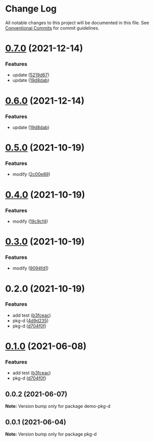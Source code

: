 # Change Log

All notable changes to this project will be documented in this file.
See [Conventional Commits](https://conventionalcommits.org) for commit guidelines.

# [0.7.0](https://github.com/MrSeaWave/lerna-demo/compare/@sea-org/demo-pkg-d@0.5.0...@sea-org/demo-pkg-d@0.7.0) (2021-12-14)


### Features

* update ([5219d67](https://github.com/MrSeaWave/lerna-demo/commit/5219d6763cf9894bcd5202d6cc4fa76d5e0d2810))
* update ([19d8dab](https://github.com/MrSeaWave/lerna-demo/commit/19d8dabfe49dfdf58c7f126768f83852b17e67ba))





# [0.6.0](https://github.com/MrSeaWave/lerna-demo/compare/@sea-org/demo-pkg-d@0.5.0...@sea-org/demo-pkg-d@0.6.0) (2021-12-14)


### Features

* update ([19d8dab](https://github.com/MrSeaWave/lerna-demo/commit/19d8dabfe49dfdf58c7f126768f83852b17e67ba))





# [0.5.0](https://github.com/MrSeaWave/lerna-demo/compare/@sea-org/demo-pkg-d@0.4.0...@sea-org/demo-pkg-d@0.5.0) (2021-10-19)


### Features

* modify ([2c00e89](https://github.com/MrSeaWave/lerna-demo/commit/2c00e890a2a01ff1b85d11588d591d3d054133ca))





# [0.4.0](https://github.com/MrSeaWave/lerna-demo/compare/@sea-org/demo-pkg-d@0.3.0...@sea-org/demo-pkg-d@0.4.0) (2021-10-19)


### Features

* modify ([19c9cf4](https://github.com/MrSeaWave/lerna-demo/commit/19c9cf42069c6158fc315a4302f36eae7b1f3c2d))





# [0.3.0](https://github.com/MrSeaWave/lerna-demo/compare/@sea-org/demo-pkg-d@0.2.0...@sea-org/demo-pkg-d@0.3.0) (2021-10-19)


### Features

* modify ([9094fd1](https://github.com/MrSeaWave/lerna-demo/commit/9094fd10133af0ab08590f782bf3a4bc95344984))





# 0.2.0 (2021-10-19)


### Features

* add test ([b3fceac](https://github.com/MrSeaWave/lerna-demo/commit/b3fceac55f74468a9b88e7c31778ebe1fec0e6c4))
* pkg-d ([4d9d235](https://github.com/MrSeaWave/lerna-demo/commit/4d9d2353e806aa8a3d401365ffa71719f000d06a))
* pkg-d ([d704f0f](https://github.com/MrSeaWave/lerna-demo/commit/d704f0f9adbdff4e31959aa4a69e59783b0a2bcb))





# [0.1.0](https://github.com/MrSeaWave/lerna-demo/compare/demo-pkg-d@0.0.2...demo-pkg-d@0.1.0) (2021-06-08)


### Features

* add test ([b3fceac](https://github.com/MrSeaWave/lerna-demo/commit/b3fceac55f74468a9b88e7c31778ebe1fec0e6c4))
* pkg-d ([d704f0f](https://github.com/MrSeaWave/lerna-demo/commit/d704f0f9adbdff4e31959aa4a69e59783b0a2bcb))





## 0.0.2 (2021-06-07)

**Note:** Version bump only for package demo-pkg-d





## 0.0.1 (2021-06-04)

**Note:** Version bump only for package pkg-d
